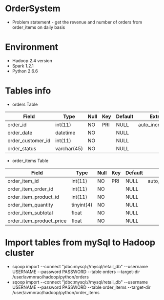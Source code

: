 # OrderSystem
* Problem statement - get the revenue and number of orders from order_items on daily basis
# Environment
* Hadoop 2.4 version
* Spark 1.2.1
* Python 2.6.6
# Tables info
* orders Table

| Field | Type | Null | Key | Default | Extra |
| ------| -----| -----| ----| --------| ------|
| order_id  | int(11) | NO | PRI | NULL | auto_increment |
|order_date | datetime | NO |   | NULL |   |
| order_customer_id | int(11) | NO |   | NULL |   |
| order_status | varchar(45) | NO |   | NULL |   |


* order_items Table

| Field | Type | Null | Key | Default | Extra |
| ------| -----| -----| ----| --------| ------|
| order_item_id | int(11) | NO | PRI | NULL | auto_increment |
| order_item_order_id | int(11) | NO |   | NULL |   |
| order_item_product_id | int(11) | NO |   | NULL |   |
| order_item_quantity | tinyint(4) | NO |   | NULL |   |
| order_item_subtotal | float | NO |   | NULL |   |
|order_item_product_price | float | NO |   | NULL |   |

# Import tables from mySql to Hadoop cluster
* sqoop import --connect "jdbc:mysql://mysql/retail_db" --username USERNAME --password PASSWORD --table orders --target-dir /user/avmnrao/hadoop/python/orders
* sqoop import --connect "jdbc:mysql://mysql/retail_db" --username USERNAME --password PASSWORD --table order_items --target-dir /user/avmnrao/hadoop/python/order_items
